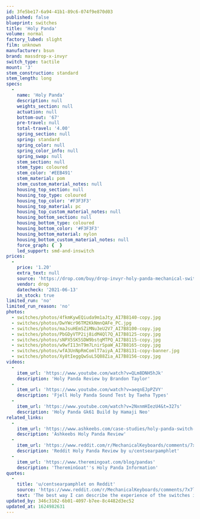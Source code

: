 ```yaml
---
id: 3fe5be17-6a94-41b1-89c6-074f9e870d03
published: false
blueprint: switches
title: 'Holy Panda'
volume: normal
factory_lubed: slight
film: unknown
manufacturer: bsun
brand: massdrop-x-invyr
switch_type: tactile
mount: '3'
stem_construction: standard
stem_length: long
specs:
  -
    name: 'Holy Panda'
    description: null
    weights_section: null
    actuation: null
    bottom-out: '67'
    pre-travel: null
    total-travel: '4.00'
    spring_section: null
    spring: standard
    spring_color: null
    spring_color_info: null
    spring_swap: null
    stem_section: null
    stem_type: coloured
    stem_color: '#EEB491'
    stem_material: pom
    stem_custom_material_notes: null
    housing_top_section: null
    housing_top_type: coloured
    housing_top_color: '#F3F3F3'
    housing_top_material: pc
    housing_top_custom_material_notes: null
    housing_bottom_section: null
    housing_bottom_type: coloured
    housing_bottom_color: '#F3F3F3'
    housing_bottom_material: nylon
    housing_bottom_custom_material_notes: null
    force_graph: {  }
    led_support: smd-and-inswitch
prices:
  -
    price: '1.20'
    extra_text: null
    source: 'https://drop.com/buy/drop-invyr-holy-panda-mechanical-switches'
    vendor: drop
    datecheck: '2021-06-13'
    in_stock: true
limited_run: 'no'
limited_run_reason: 'no'
photos:
  - switches/photos/4fkmKywEQiuda9m1aJty_AI7B8140-copy.jpg
  - switches/photos/DwYWcr96TM2KkNmnQAFe_PC.jpg
  - switches/photos/maJsuHEmSZiMNu3eU2V7_AI7B8100-copy.jpg
  - switches/photos/PbGDyVTP2ij8idM4Ql7Q_AI7B8125-copy.jpg
  - switches/photos/sNPX5SK5SDW9bstqMTPQ_AI7B8115-copy.jpg
  - switches/photos/w9wfI13nT9m7LnirSpaW_AI7B8165-copy.jpg
  - switches/photos/wfA3UnNpRmComlT7aiyA_AI7B8131-copy-banner.jpg
  - switches/photos/Xy8tIeggQwSuL5Q88Zia_AI7B8156-copy.jpg
videos:
  -
    item_url: 'https://www.youtube.com/watch?v=QLm8DNH5hJk'
    description: 'Holy Panda Review by Brandon Taylor'
  -
    item_url: 'https://www.youtube.com/watch?v=aeqnEJpPZVY'
    description: 'Fjell Holy Panda Sound Test by Taeha Types'
  -
    item_url: 'https://www.youtube.com/watch?v=2NxnmHIezU4&t=327s'
    description: 'Holy Panda Gk61 Build by Hamaji Neo'
related_links:
  -
    item_url: 'https://www.ashkeebs.com/case-studies/holy-panda-switch-review/#:~:text=A%20legendary%20tactile%20switch%20that,at%20one%20point%20or%20another.'
    description: 'Ashkeebs Holy Panda Review'
  -
    item_url: 'https://www.reddit.com/r/MechanicalKeyboards/comments/7x7lgf/holy_panda_review_halo_stem_panda_housing_and/'
    description: 'Reddit Holy Panda Review by u/centsearpamphlet'
  -
    item_url: 'https://www.theremingoat.com/blog/pandas'
    description: 'ThereminGoat''s Holy Panda Information'
quotes:
  -
    title: 'u/centsearpamphlet on Reddit'
    source: 'https://www.reddit.com/r/MechanicalKeyboards/comments/7x7lgf/holy_panda_review_halo_stem_panda_housing_and/'
    text: 'The best way I can describe the experience of the switches is that the bump is very noticeable (and rather prominent) up top but drops (due to not very noticeable resistance) to actuate, but it gives you a lot of feedback (bumpwise, not spring-wise) upon actuation.'
updated_by: 346c3162-6b01-4097-b7ee-8c4482d3ec52
updated_at: 1624982631
---
```

